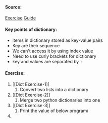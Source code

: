 #### Source:
[Exercise](https://pynative.com/python-dictionary-exercise-with-solutions/)
[Guide](https://pynative.com/python-dictionaries/)

#### Key points of dictionary:
* items in dictionary stored as key-value pairs
* Key are their sequence
* We can't access it by using index value
* Need to use curly brackets for dictionary 
* key and values are separated by `:`


#### Exercise:
1. [[Dict Exercise-1]]
	1. Convert two lists into a dictionary
2.  [[Dict Exercise-2]]
	1. Merge two python dictionaries into one
3. [[Dict Exercise-3]]
	1. Print the value of below program\
4. 

